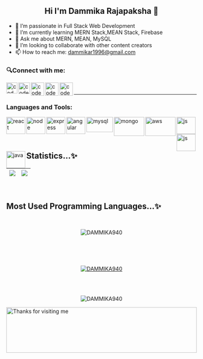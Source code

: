 

<h2 align="center">  Hi I'm Dammika Rajapaksha 👋</h2>

- 💞️ I’m passionate in Full Stack Web Development
- 🌱 I’m currently learning MERN Stack,MEAN Stack, Firebase
- 💬 Ask me about MERN, MEAN, MySQL
- 👯 I’m looking to collaborate with other content creators
- 📫 How to reach me: dammikar1996@gmail.com




### 🔍Connect with me:

   <a href="https://www.linkedin.com/in/dammika-rajapaksha-5a53751ba/"><img align="left" alt="codeSTACKr | LinkedIn" width="29px" src="https://cdn.jsdelivr.net/npm/simple-icons@v3/icons/linkedin.svg" /></a>
    <a href="https://www.facebook.com/"><img align="left" alt="codeSTACKr | LinkedIn" width="30px" src="https://i.ibb.co/z4ZQTmz/fe0ab67fa0de2b2681602db5708a076f50dd21106e0c2d38b9661875a37e235e-200.jpg" /></a>  
    
 <a href="dammikapadmasiri123.medium.com"><img align="left" alt="codeSTACKr | LinkedIn" width="35px" src="https://i.ibb.co/PhsGSzb/unnamed.png" /></a>  
 
   <a href="https://www.hackerrank.com/rapd96?hr_r=1"><img align="left" alt="codeSTACKr | LinkedIn" width="35px" src="https://i.ibb.co/WWkmJdP/Hacker-Rank-Icon-1000px.png" /></a>    
   
 <a href="https://stackoverflow.com/users/14045484/dammika-rajapaksha"><img align="left" alt="codeSTACKr | LinkedIn" width="35px" src="https://i.ibb.co/GkH8ss6/apple-touch-icon-2.png" /></a>  
 
   
   

<br>
 
 
--- 
### Languages and Tools:


<img align="left" alt="react" width="50" height="45" src="https://www.vectorlogo.zone/logos/reactjs/reactjs-icon.svg" />
<img align="left" alt="node" width="50" height="45" src="https://www.vectorlogo.zone/logos/nodejs/nodejs-icon.svg" />
<img align="left" alt="express" width="50" height="45" src="https://www.vectorlogo.zone/logos/expressjs/expressjs-icon.svg" alt="mysql" />
<img align="left" alt="angular" width="50" height="45" src="https://www.vectorlogo.zone/logos/angular/angular-icon.svg" />
<img align="left" alt="mysql" width="70" height="40" src="https://www.vectorlogo.zone/logos/mysql/mysql-official.svg" />
<img align="left" alt="mongo" width="80" height="50" src="https://www.vectorlogo.zone/logos/mongodb/mongodb-ar21.svg" />
<img align="left" alt="aws" width="80" height="50" src="https://www.vectorlogo.zone/logos/amazon_aws/amazon_aws-ar21.svg" />
<img align="left" alt="js" width="50" height="45" src="https://www.vectorlogo.zone/logos/javascript/javascript-vertical.svg" />
<img align="left" alt="js" width="50" height="45" src="https://www.vectorlogo.zone/logos/cloudinary/cloudinary-vertical.svg" />
<img align="left" alt="java" width="50" height="45" src="https://www.vectorlogo.zone/logos/java/java-icon.svg" />


<br />
<br />

---



  ## Statistics...✨


<img src="https://github-readme-stats.vercel.app/api?username=DAMMIKA940&&show_icons=true&count_private=true&theme=radical"/>|<img src="https://github-readme-streak-stats.herokuapp.com/?user=DAMMIKA940&theme=radical"/>|
|---|---|
</br>


## Most Used Programming Languages...✨
</br>
<p align="center"><img align="center"
src="https://github-readme-stats.vercel.app/api/top-langs?username=DAMMIKA940&show_icons=true&locale=en&layout=compact&theme=radical"alt="DAMMIKA940" /></p>

</br>
</br>

   <br />
<p align="center"> <a href="https://github.com/ryo-ma/github-profile-trophy"><img src="https://github-profile-trophy.vercel.app/?username=DAMMIKA940&no-frame=true&row=1&column=7&theme=radical" alt="DAMMIKA940" /></a> </p>
<br />
</br>
<p align="center"> <img src="https://komarev.com/ghpvc/?username=DAMMIKA940&label=Profile%20views&color=0e75b6&style=flat" alt="DAMMIKA940" /></p>
<img height="120" alt="Thanks for visiting me" width="100%" src="https://raw.githubusercontent.com/BrunnerLivio/brunnerlivio/master/images/marquee.svg" />



 

